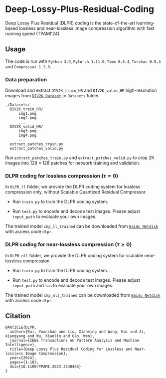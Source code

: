 # Deep-Lossy-Plus-Residual-Coding
Deep Lossy Plus Residual (DLPR) coding is the state-of-the-art learning-based lossless and near-lossless image compression algorithm with fast running speed (TPAMI'24).

## Usage
The code is run with `Python 3.9`, `Pytorch 1.11.0`, `Timm 0.5.4`, `Torchac 0.9.3` and `Compressai 1.2.0`.

### Data preparation
Download and extract `DIV2K_train_HR` and `DIV2K_valid_HR` high-resolution images from [`DIV2K Dataset`](https://data.vision.ee.ethz.ch/cvl/DIV2K/) to `Datasets` folder. 
```
./Datasets/
  DIV2K_train_HR/
      img1.png
      img2.png
      ...
  DIV2K_valid_HR/
      img3.png
      img4.png
      ...
  extract_patches_train.py
  extract_patches_valid.py
```
Run `extract_patches_train.py` and `extract_patches_valid.py` to crop 2K images into $128\times 128$ patches for network training and validation.

### DLPR coding for lossless compression ($\tau=0$)
In `DLPR_ll` folder, we provide the DLPR coding system for lossless compression only, without Scalable Quantized Residual Compressor. 
* Run `train.py` to train the DLPR coding system.

* Run `test.py` to encode and decode test images. Please adjust `input_path` to evaluate your own images.

The trained model `ckp_ll_trained` can be downloaded from [`Baidu Netdisk`](https://pan.baidu.com/s/1SrLK2OWhtFhn1BlobSdTmg) with access code `dlpr`.

### DLPR coding for near-lossless compression ($\tau\ge0$)
In `DLPR_nll` folder, we provide the DLPR coding system for scalable near-lossless compression. 
* Run `train.py` to train the DLPR coding system.

* Run `test.py` to encode and decode test images. Please adjust `input_path` and `tau` to evaluate your own images.

The trained model `ckp_nll_trained` can be downloaded from [`Baidu Netdisk`](https://pan.baidu.com/s/1SrLK2OWhtFhn1BlobSdTmg) with access code `dlpr`.

## Citation

```
@ARTICLE{DLPR,
  author={Bai, Yuanchao and Liu, Xianming and Wang, Kai and Ji, Xiangyang and Wu, Xiaolin and Gao, Wen},
  journal={IEEE Transactions on Pattern Analysis and Machine Intelligence}, 
  title={Deep Lossy Plus Residual Coding for Lossless and Near-lossless Image Compression}, 
  year={2024},
  pages={1-18},
  doi={10.1109/TPAMI.2023.3348486}
}
```
